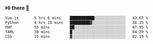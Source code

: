 ### Hi there 👋

<!--START_SECTION:waka-->

```txt
Vue.js       5 hrs 6 mins    ███████████░░░░░░░░░░░░░░   43.67 %
Python       4 hrs 28 mins   █████████▓░░░░░░░░░░░░░░░   38.35 %
PHP          55 mins         ██░░░░░░░░░░░░░░░░░░░░░░░   07.95 %
YAML         30 mins         █░░░░░░░░░░░░░░░░░░░░░░░░   04.29 %
CSS          15 mins         ▓░░░░░░░░░░░░░░░░░░░░░░░░   02.19 %
```

<!--END_SECTION:waka-->

<!--
**Jonas-VanHaeken/Jonas-VanHaeken** is a ✨ _special_ ✨ repository because its `README.md` (this file) appears on your GitHub profile.

Here are some ideas to get you started:

- 🔭 I’m currently working on ...
- 🌱 I’m currently learning ...
- 👯 I’m looking to collaborate on ...
- 🤔 I’m looking for help with ...
- 💬 Ask me about ...
- 📫 How to reach me: ...
- 😄 Pronouns: ...
- ⚡ Fun fact: ...
-->
